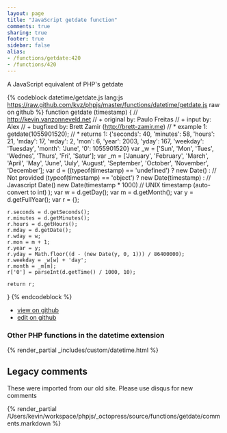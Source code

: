 ```yaml
---
layout: page
title: "JavaScript getdate function"
comments: true
sharing: true
footer: true
sidebar: false
alias:
- /functions/getdate:420
- /functions/420
---
```

<!-- Generated by Rakefile:build -->
A JavaScript equivalent of PHP's getdate

{% codeblock datetime/getdate.js lang:js https://raw.github.com/kvz/phpjs/master/functions/datetime/getdate.js raw on github %}
function getdate (timestamp) {
    // http://kevin.vanzonneveld.net
    // +   original by: Paulo Freitas
    // +   input by: Alex
    // +   bugfixed by: Brett Zamir (http://brett-zamir.me)
    // *     example 1: getdate(1055901520);
    // *     returns 1: {'seconds': 40, 'minutes': 58, 'hours': 21, 'mday': 17, 'wday': 2, 'mon': 6, 'year': 2003, 'yday': 167, 'weekday': 'Tuesday', 'month': 'June', '0': 1055901520}
    var _w = ['Sun', 'Mon', 'Tues', 'Wednes', 'Thurs', 'Fri', 'Satur'];
    var _m = ['January', 'February', 'March', 'April', 'May', 'June', 'July', 'August', 'September', 'October', 'November', 'December'];
    var d = ((typeof(timestamp) == 'undefined') ? new Date() : // Not provided
    (typeof(timestamp) == 'object') ? new Date(timestamp) : // Javascript Date()
    new Date(timestamp * 1000) // UNIX timestamp (auto-convert to int)
    );
    var w = d.getDay();
    var m = d.getMonth();
    var y = d.getFullYear();
    var r = {};

    r.seconds = d.getSeconds();
    r.minutes = d.getMinutes();
    r.hours = d.getHours();
    r.mday = d.getDate();
    r.wday = w;
    r.mon = m + 1;
    r.year = y;
    r.yday = Math.floor((d - (new Date(y, 0, 1))) / 86400000);
    r.weekday = _w[w] + 'day';
    r.month = _m[m];
    r['0'] = parseInt(d.getTime() / 1000, 10);

    return r;
}
{% endcodeblock %}

 - [view on github](https://github.com/kvz/phpjs/blob/master/functions/datetime/getdate.js)
 - [edit on github](https://github.com/kvz/phpjs/edit/master/functions/datetime/getdate.js)

### Other PHP functions in the datetime extension
{% render_partial _includes/custom/datetime.html %}
## Legacy comments
These were imported from our old site. Please use disqus for new comments
<div style="overflow-y: scroll; height: 500px;">
{% render_partial /Users/kevin/workspace/phpjs/_octopress/source/functions/getdate/comments.markdown %}
</div>
